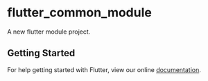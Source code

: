 # flutter_common_module

A new flutter module project.

## Getting Started

For help getting started with Flutter, view our online
[documentation](https://flutter.io/).
